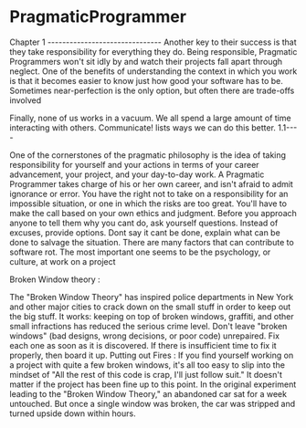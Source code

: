 # PragmaticProgrammer
Chapter 1 -------------------------------
Another key to their success is that they take responsibility for everything they
do. Being responsible, Pragmatic Programmers won't sit idly by and watch their
projects fall apart through neglect.
One of the benefits of understanding the context in which you work is that it becomes easier to know just how good your software has to be. Sometimes near-perfection is the only option, but often there are trade-offs involved

Finally, none of us works in a vacuum. We all spend a large amount of time interacting with others. Communicate! lists ways we can do this better.
1.1----

One of the cornerstones of the pragmatic philosophy is the idea of taking responsibility for yourself and your actions in terms of your career advancement, your project, and your day-to-day work. A Pragmatic Programmer takes charge of his or her own career, and isn't afraid to admit ignorance or error.
You have the right not to take on a responsibility for an impossible situation, or one in which the risks are too great. You'll have to make the call based on your own ethics and judgment.
Before you approach anyone to tell them why you cant do, ask yourself questions.
Instead of excuses, provide options. Dont say it cant be done, explain what can be done to salvage the situation.
There are many factors that can contribute to software rot. The most important one seems to be the psychology, or culture, at work on a project

Broken Window theory : 

The "Broken Window Theory" has inspired police departments in New York and other major cities to crack down on the small stuff in order to keep out the big stuff. It works: keeping on top of broken windows, graffiti, and other small infractions has reduced the serious crime level.
Don't leave "broken windows" (bad designs, wrong decisions, or poor code) unrepaired. Fix each one as soon as it is discovered.  If there is insufficient time to fix it properly, then board it up. 
Putting out Fires :
If you find yourself working on a project with quite a few broken windows, it's all too easy to slip into the mindset of "All the rest of this code is crap, I'll just follow suit." It doesn't matter if the project has been fine up to this point. In the original experiment leading to the "Broken Window Theory," an abandoned car sat for a week untouched. But once a single window was broken, the car was stripped and turned upside down within hours.
